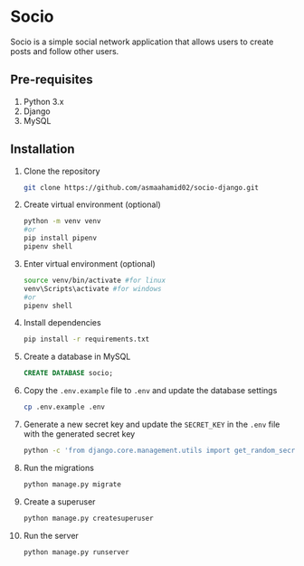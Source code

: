 # Socio

Socio is a simple social network application that allows users to create posts and follow other users.

## Pre-requisites

1. Python 3.x
2. Django
3. MySQL

## Installation

1. Clone the repository

   ```bash
   git clone https://github.com/asmaahamid02/socio-django.git
   ```

2. Create virtual environment (optional)

   ```bash
   python -m venv venv
   #or
   pip install pipenv
   pipenv shell
   ```

3. Enter virtual environment (optional)

   ```bash
   source venv/bin/activate #for linux
   venv\Scripts\activate #for windows
   #or
   pipenv shell
   ```

4. Install dependencies

   ```bash
   pip install -r requirements.txt
   ```

5. Create a database in MySQL

   ```sql
   CREATE DATABASE socio;
   ```

6. Copy the `.env.example` file to `.env` and update the database settings

   ```bash
   cp .env.example .env
   ```

7. Generate a new secret key and update the `SECRET_KEY` in the `.env` file with the generated secret key

   ```bash
   python -c 'from django.core.management.utils import get_random_secret_key; print(get_random_secret_key())'
   ```

8. Run the migrations

   ```bash
   python manage.py migrate
   ```

9. Create a superuser

   ```bash
   python manage.py createsuperuser
   ```

10. Run the server

    ```bash
    python manage.py runserver
    ```
